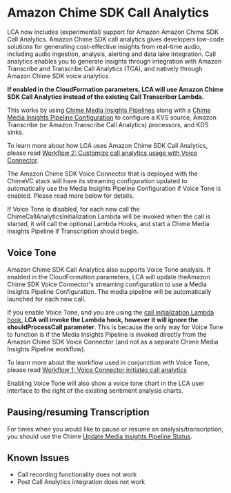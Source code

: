 # Amazon Chime SDK Call Analytics

LCA now includes (experimental) support for Amazon Amazon Chime SDK Call Analytics. Amazon Chime SDK call analytics gives developers low-code solutions for generating cost-effective insights from real-time audio, including audio ingestion, analysis, alerting and data lake integration. Call analytics enables you to generate insights through integration with Amazon Transcribe and Transcribe Call Analytics (TCA), and natively through Amazon Chime SDK voice analytics.

**If enabled in the CloudFormation parameters, LCA will use Amazon Chime SDK Call Analytics instead of the existing Call Transcriber Lambda.**

This works by using [Chime Media Insights Pipelines](https://docs.aws.amazon.com/chime-sdk/latest/APIReference/API_media-pipelines-chime_CreateMediaInsightsPipeline.html) along with a [Chime Media Insights Pipeline Configuration](https://docs.aws.amazon.com/chime-sdk/latest/APIReference/API_media-pipelines-chime_CreateMediaInsightsPipelineConfiguration.html) to configure a KVS source, Amazon Transcribe (or Amazon Transcribe Call Analytics) processors, and KDS sinks.

To learn more about how LCA uses Amazon Chime SDK Call Analytics, please read [Workflow 2: Customize call analytics usage with Voice Connector](https://docs.aws.amazon.com/chime-sdk/latest/dg/ca-workflow-2.html).

The Amazon Chime SDK Voice Connector that is deployed with the ChimeVC stack will have its streaming configuration updated to automatically use the Media Insights Pipeline Configuration if Voice Tone is enabled. Please read more below for details.

If Voice Tone is disabled, for each new call the ChimeCallAnalyticsInitialization Lambda will be invoked when the call is started, it will call the optional Lambda Hooks, and start a Chime Media Insights Pipeline if Transcription should begin.

## Voice Tone

Amazon Chime SDK Call Analytics also supports Voice Tone analysis. If enabled in the CloudFormation parameters, LCA will update theAmazon Chime SDK Voice Connector's streaming configuration to use a Media Insights Pipeline Configuration. The media pipeline will be automatically launched for each new call.

If you enable Voice Tone, and you are using the [call initialization Lambda hook](https://github.com/aws-samples/amazon-transcribe-live-call-analytics/blob/develop/lca-chimevc-stack/LambdaHookFunction.md), **LCA will invoke the Lambda hook, however it will ignore the shouldProcessCall parameter**. This is because the only way for Voice Tone to function is if the Media Insights Pipeline is invoked directly from the Amazon Chime SDK Voice Connector (and not as a separate Chime Media Insights Pipeline workflow).

To learn more about the workflow used in conjunction with Voice Tone, please read [Workflow 1: Voice Connector initiates call analytics](https://docs.aws.amazon.com/chime-sdk/latest/dg/ca-workflow-1.html)

Enabling Voice Tone will also show a voice tone chart in the LCA user interface to the right of the existing sentiment analysis charts.

## Pausing/resuming Transcription

For times when you would like to pause or resume an analysis/transcription, you should use the Chime [Update Media Insights Pipeline Status](https://docs.aws.amazon.com/chime-sdk/latest/APIReference/API_media-pipelines-chime_UpdateMediaInsightsPipelineStatus.html).

## Known Issues

- Call recording functionality does not work
- Post Call Analytics integration does not work
